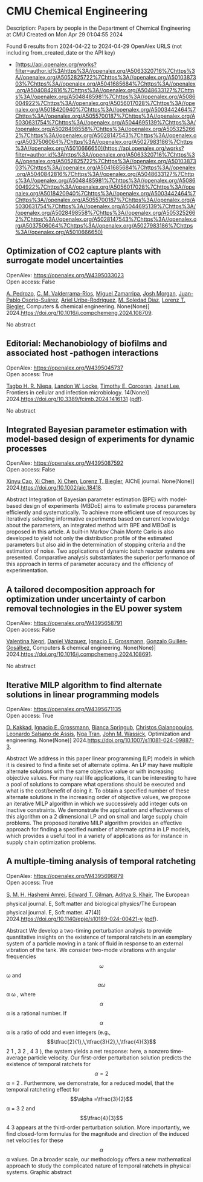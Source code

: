 # CMU Chemical Engineering
Description: Papers by people in the Department of Chemical Engineering at CMU
Created on Mon Apr 29 01:04:55 2024

Found 6 results from 2024-04-22 to 2024-04-29
OpenAlex URLS (not including from_created_date or the API key)
- [https://api.openalex.org/works?filter=author.id%3Ahttps%3A//openalex.org/A5063320716%7Chttps%3A//openalex.org/A5052825722%7Chttps%3A//openalex.org/A5010387303%7Chttps%3A//openalex.org/A5041685684%7Chttps%3A//openalex.org/A5040842816%7Chttps%3A//openalex.org/A5048633127%7Chttps%3A//openalex.org/A5048485981%7Chttps%3A//openalex.org/A5086004922%7Chttps%3A//openalex.org/A5056017028%7Chttps%3A//openalex.org/A5018420940%7Chttps%3A//openalex.org/A5003442464%7Chttps%3A//openalex.org/A5055700187%7Chttps%3A//openalex.org/A5030631754%7Chttps%3A//openalex.org/A5044695139%7Chttps%3A//openalex.org/A5028498558%7Chttps%3A//openalex.org/A5053252662%7Chttps%3A//openalex.org/A5028147543%7Chttps%3A//openalex.org/A5037506064%7Chttps%3A//openalex.org/A5027983186%7Chttps%3A//openalex.org/A5010666650](https://api.openalex.org/works?filter=author.id%3Ahttps%3A//openalex.org/A5063320716%7Chttps%3A//openalex.org/A5052825722%7Chttps%3A//openalex.org/A5010387303%7Chttps%3A//openalex.org/A5041685684%7Chttps%3A//openalex.org/A5040842816%7Chttps%3A//openalex.org/A5048633127%7Chttps%3A//openalex.org/A5048485981%7Chttps%3A//openalex.org/A5086004922%7Chttps%3A//openalex.org/A5056017028%7Chttps%3A//openalex.org/A5018420940%7Chttps%3A//openalex.org/A5003442464%7Chttps%3A//openalex.org/A5055700187%7Chttps%3A//openalex.org/A5030631754%7Chttps%3A//openalex.org/A5044695139%7Chttps%3A//openalex.org/A5028498558%7Chttps%3A//openalex.org/A5053252662%7Chttps%3A//openalex.org/A5028147543%7Chttps%3A//openalex.org/A5037506064%7Chttps%3A//openalex.org/A5027983186%7Chttps%3A//openalex.org/A5010666650)

## Optimization of CO2 capture plants with surrogate model uncertainties   

OpenAlex: https://openalex.org/W4395033023    
Open access: False
    
[A. Pedrozo](https://openalex.org/A5010731086), [C. M. Valderrama-Ríos](https://openalex.org/A5092336802), [Miguel Zamarripa](https://openalex.org/A5015881602), [Josh Morgan](https://openalex.org/A5086695747), [Juan-Pablo Osorio-Suárez](https://openalex.org/A5059129157), [Ariel Uribe-Rodríguez](https://openalex.org/A5007868705), [M. Soledad Diaz](https://openalex.org/A5042182449), [Lorenz T. Biegler](https://openalex.org/A5052825722), Computers & chemical engineering. None(None)] 2024.https://doi.org/10.1016/j.compchemeng.2024.108709.
    
No abstract    

    

## Editorial: Mechanobiology of biofilms and associated host -pathogen interactions   

OpenAlex: https://openalex.org/W4395045737    
Open access: True
    
[Tagbo H. R. Niepa](https://openalex.org/A5044695139), [Landon W. Locke](https://openalex.org/A5089280467), [Timothy E. Corcoran](https://openalex.org/A5070818318), [Janet Lee](https://openalex.org/A5079729144), Frontiers in cellular and infection microbiology. 14(None)] 2024.https://doi.org/10.3389/fcimb.2024.1416131 ([pdf](https://www.frontiersin.org/articles/10.3389/fcimb.2024.1416131/pdf?isPublishedV2=False)).
    
No abstract    

    

## Integrated Bayesian parameter estimation with model‐based design of experiments for dynamic processes   

OpenAlex: https://openalex.org/W4395087592    
Open access: False
    
[Xinyu Cao](https://openalex.org/A5069724477), [Xi Chen](https://openalex.org/A5040431226), [Xi Chen](https://openalex.org/A5040431226), [Lorenz T. Biegler](https://openalex.org/A5052825722), AIChE journal. None(None)] 2024.https://doi.org/10.1002/aic.18418.
    
Abstract Integration of Bayesian parameter estimation (BPE) with model‐based design of experiments (MBDoE) aims to estimate process parameters efficiently and systematically. To achieve more efficient use of resources by iteratively selecting informative experiments based on current knowledge about the parameters, an integrated method with BPE and MBDoE is proposed in this article. A built‐in Markov Chain Monte Carlo is also developed to yield not only the distribution profile of the estimated parameters but also aid in the determination of stopping criteria and the estimation of noise. Two applications of dynamic batch reactor systems are presented. Comparative analysis substantiates the superior performance of this approach in terms of parameter accuracy and the efficiency of experimentation.    

    

## A tailored decomposition approach for optimization under uncertainty of carbon removal technologies in the EU power system   

OpenAlex: https://openalex.org/W4395658791    
Open access: False
    
[Valentina Negri](https://openalex.org/A5090719222), [Daniel Vázquez](https://openalex.org/A5035634406), [Ignacio E. Grossmann](https://openalex.org/A5056017028), [Gonzalo Guillén‐Gosálbez](https://openalex.org/A5001075510), Computers & chemical engineering. None(None)] 2024.https://doi.org/10.1016/j.compchemeng.2024.108691.
    
No abstract    

    

## Iterative MILP algorithm to find alternate solutions in linear programming models   

OpenAlex: https://openalex.org/W4395671135    
Open access: True
    
[D. Kakkad](https://openalex.org/A5013747228), [Ignacio E. Grossmann](https://openalex.org/A5056017028), [Bianca Springub](https://openalex.org/A5007439406), [Christos Galanopoulos](https://openalex.org/A5058221330), [Leonardo Salsano de Assis](https://openalex.org/A5082876258), [Nga Tran](https://openalex.org/A5022723188), [John M. Wassick](https://openalex.org/A5021784779), Optimization and engineering. None(None)] 2024.https://doi.org/10.1007/s11081-024-09887-3.
    
Abstract We address in this paper linear programming (LP) models in which it is desired to find a finite set of alternate optima. An LP may have multiple alternate solutions with the same objective value or with increasing objective values. For many real life applications, it can be interesting to have a pool of solutions to compare what operations should be executed and what is the cost/benefit of doing it. To obtain a specified number of these alternate solutions in the increasing order of objective values, we propose an iterative MILP algorithm in which we successively add integer cuts on inactive constraints. We demonstrate the application and effectiveness of this algorithm on a 2 dimensional LP and on small and large supply chain problems. The proposed iterative MILP algorithm provides an effective approach for finding a specified number of alternate optima in LP models, which provides a useful tool in a variety of applications as for instance in supply chain optimization problems.    

    

## A multiple-timing analysis of temporal ratcheting   

OpenAlex: https://openalex.org/W4395696879    
Open access: True
    
[S. M. H. Hashemi Amrei](https://openalex.org/A5081444645), [Edward T. Gilman](https://openalex.org/A5089485668), [Aditya S. Khair](https://openalex.org/A5018420940), The European physical journal. E, Soft matter and biological physics/The European physical journal. E, Soft matter. 47(4)] 2024.https://doi.org/10.1140/epje/s10189-024-00421-y ([pdf](https://link.springer.com/content/pdf/10.1140/epje/s10189-024-00421-y.pdf)).
    
Abstract We develop a two-timing perturbation analysis to provide quantitative insights on the existence of temporal ratchets in an exemplary system of a particle moving in a tank of fluid in response to an external vibration of the tank. We consider two-mode vibrations with angular frequencies $$\omega $$  ω  and $$\alpha \omega $$   α ω   , where $$\alpha $$  α  is a rational number. If $$\alpha $$  α  is a ratio of odd and even integers (e.g., $$\tfrac{2}{1},\,\tfrac{3}{2},\,\tfrac{4}{3}$$     2 1   ,    3 2   ,    4 3     ), the system yields a net response: here, a nonzero time-average particle velocity. Our first-order perturbation solution predicts the existence of temporal ratchets for $$\alpha =2$$   α = 2   . Furthermore, we demonstrate, for a reduced model, that the temporal ratcheting effect for $$\alpha =\tfrac{3}{2}$$   α =   3 2     and $$\tfrac{4}{3}$$    4 3    appears at the third-order perturbation solution. More importantly, we find closed-form formulas for the magnitude and direction of the induced net velocities for these $$\alpha $$  α  values. On a broader scale, our methodology offers a new mathematical approach to study the complicated nature of temporal ratchets in physical systems. Graphic abstract    

    
